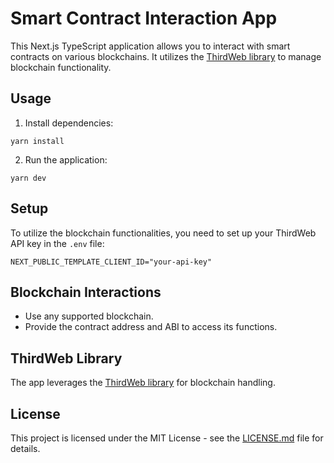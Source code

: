 # Smart Contract Interaction App

This Next.js TypeScript application allows you to interact with smart contracts on various blockchains. It utilizes the [ThirdWeb library](https://github.com/thirdweb-dev) to manage blockchain functionality.

## Usage

1. Install dependencies:

```
yarn install
```

2. Run the application:

```
yarn dev
```

## Setup

To utilize the blockchain functionalities, you need to set up your ThirdWeb API key in the `.env` file:

```env
NEXT_PUBLIC_TEMPLATE_CLIENT_ID="your-api-key"
```

## Blockchain Interactions

- Use any supported blockchain.
- Provide the contract address and ABI to access its functions.

## ThirdWeb Library

The app leverages the [ThirdWeb library](https://github.com/thirdweb-dev) for blockchain handling.

## License

This project is licensed under the MIT License - see the [LICENSE.md](LICENSE.md) file for details.
